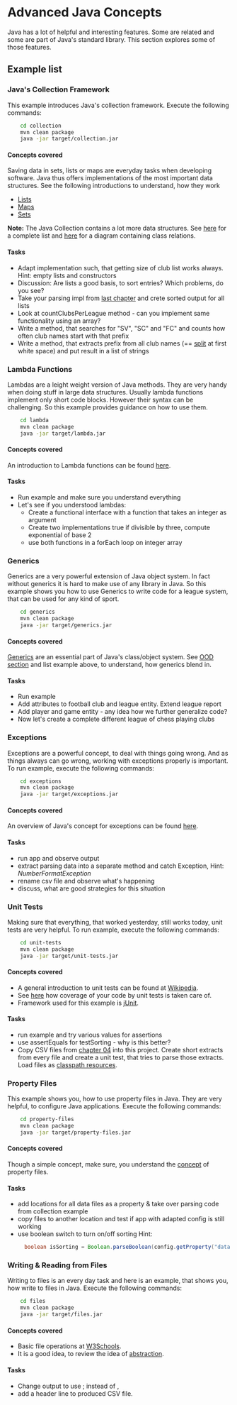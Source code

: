 # Advanced Java Concepts

Java has a lot of helpful and interesting features. Some are related and some are part of Java's standard library. This section explores some of those features.

## Example list

### Java's Collection Framework
This example introduces Java's collection framework. Execute the following commands:
```bash
    cd collection
    mvn clean package
    java -jar target/collection.jar
```

#### Concepts covered
Saving data in sets, lists or maps are everyday tasks when developing software. Java thus offers implementations of the most important data structures. See the following introductions to understand, how they work

* [Lists](https://www.geeksforgeeks.org/list-interface-java-examples/)
* [Maps](https://www.geeksforgeeks.org/map-interface-java-examples/)
* [Sets](https://www.geeksforgeeks.org/set-in-java/)

__Note:__ The Java Collection contains a lot more data structures. See [here](https://www.geeksforgeeks.org/collections-in-java-2/) for a complete list and [here](https://en.wikipedia.org/wiki/Java_collections_framework) for a diagram containing class relations.

#### Tasks
* Adapt implementation such, that getting size of club list works always. Hint: empty lists and constructors
* Discussion: Are lists a good basis, to sort entries? Which problems, do you see?
* Take your parsing impl from [last chapter](../04-ood/Readme.md) and crete sorted output for all lists
* Look at countClubsPerLeague method - can you implement same functionality using an array?
* Write a method, that searches for "SV", "SC" and "FC" and counts how often club names start with that prefix
* Write a method, that extracts prefix from all club names (== [split](https://www.w3schools.com/java/ref_string_split.asp) at first white space) and put result in a list of strings

### Lambda Functions
Lambdas are a leight weight version of Java methods. They are very handy when doing stuff in large data structures. Usually lambda functions implement only short code blocks. However their syntax can be challenging. So this example provides guidance on how to use them.
```bash
    cd lambda
    mvn clean package
    java -jar target/lambda.jar
```

#### Concepts covered
An introduction to Lambda functions can be found [here](https://www.w3schools.com/java/java_lambda.asp).

#### Tasks
* Run example and make sure you understand everything
* Let's see if you understood lambdas:
  * Create a functional interface with a function that takes an integer as argument
  * Create two implementations true if divisible by three, compute exponential of base 2
  * use both functions in a forEach loop on integer array

### Generics
Generics are a very powerful extension of Java object system. In fact without generics it is hard to make use of any library in Java. So this example shows you how to use Generics to write code for a league system, that can be used for any kind of sport.

```bash
    cd generics
    mvn clean package
    java -jar target/generics.jar
```

#### Concepts covered
[Generics](https://en.wikipedia.org/wiki/Generics_in_Java) are an essential part of Java's class/object system. See [OOD section](../04-ood/Readme.md) and list example above, to understand, how generics blend in.

#### Tasks
* Run example
* Add attributes to football club and league entity. Extend league report
* Add player and game entity - any idea how we further generalize code?
* Now let's create a complete different league of chess playing clubs

### Exceptions
Exceptions are a powerful concept, to deal with things going wrong. And as things always can go wrong, working with exceptions properly is important. To run example, execute the following commands:
```bash
    cd exceptions
    mvn clean package
    java -jar target/exceptions.jar
```

#### Concepts covered
An overview of Java's concept for exceptions can be found [here](https://www.w3schools.com/java/java_try_catch.asp).

#### Tasks
* run app and observe output
* extract parsing data into a separate method and catch Exception, Hint: _NumberFormatException_
* rename csv file and observe what's happening
* discuss, what are good strategies for this situation

### Unit Tests
Making sure that everything, that worked yesterday, still works today, unit tests are very helpful. To run example, execute the following commands:
```bash
    cd unit-tests
    mvn clean package
    java -jar target/unit-tests.jar
```

#### Concepts covered
* A general introduction to unit tests can be found at [Wikipedia](https://en.wikipedia.org/wiki/Unit_testing). 
* See [here](https://www.atlassian.com/continuous-delivery/software-testing/code-coverage) how coverage of your code by unit tests is taken care of.
* Framework used for this example is [jUnit](https://junit.org/junit5/).

#### Tasks
* run example and try various values for assertions
* use assertEquals for testSorting - why is this better?
* Copy CSV files from [chapter 04](../04-ood/football/) into this project. Create short extracts from every file and create a unit test, that tries to parse those extracts. Load files as [classpath resources](https://www.geeksforgeeks.org/loading-resources-from-classpath-in-java-with-example/).

### Property Files
This example shows you, how to use property files in Java. They are very helpful, to configure Java applications. Execute the following commands:
```bash
    cd property-files
    mvn clean package
    java -jar target/property-files.jar
```

#### Concepts covered
Though a simple concept, make sure, you understand the [concept](https://en.wikipedia.org/wiki/.properties) of property files.

#### Tasks
* add locations for all data files as a property & take over parsing code from collection example
* copy files to another location and test if app with adapted config is still working
* use boolean switch to turn on/off sorting Hint:
  ```java
    boolean isSorting = Boolean.parseBoolean(config.getProperty("data.sort"));
  ```

### Writing & Reading from Files
Writing to files is an every day task and here is an example, that shows you, how write to files in Java. Execute the following commands:
```bash
    cd files
    mvn clean package
    java -jar target/files.jar
```

#### Concepts covered
* Basic file operations at [W3Schools](https://www.w3schools.com/java/java_files.asp).
* It is a good idea, to review the idea of [abstraction](https://www.w3schools.com/java/java_abstract.asp).

#### Tasks
* Change output to use ; instead of ,
* add a header line to produced CSV file.


